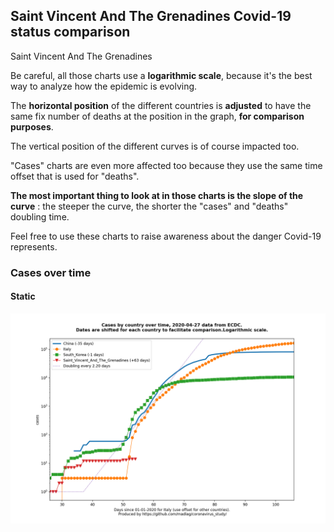 ## Saint Vincent And The Grenadines Covid-19 status comparison 

Saint Vincent And The Grenadines



Be careful, all those charts use a **logarithmic scale**, because it's the best way to analyze how the epidemic is evolving.
 
The **horizontal position** of the different countries is **adjusted** to have the same fix number of deaths at the position in the graph, **for comparison purposes**.

The vertical position of the different curves is of course impacted too.

"Cases" charts are even more affected too because they use the same time offset that is used for "deaths".

**The most important thing to look at in those charts is the slope of the curve** : the steeper the curve, the shorter the "cases" and "deaths" doubling time.

Feel free to use these charts to raise awareness about the danger Covid-19 represents. 


 
### Cases over time
 
#### Static
![Saint Vincent And The Grenadines covid-19 cases static chart](https://raw.githubusercontent.com/madlag/coronavirus_study/master/notebooks/graphs/2020-04-27/countries/Saint_Vincent_And_The_Grenadines/2020-04-27_Saint_Vincent_And_The_Grenadines_cases.png "Saint Vincent And The Grenadines covid-19 cases static chart")   

